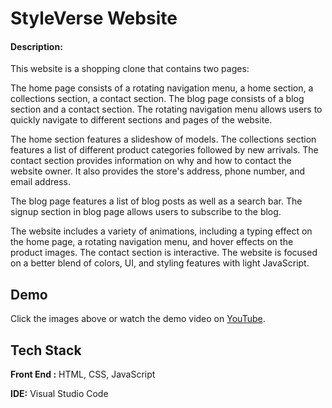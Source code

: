 
# StyleVerse Website

#### Description:

This website is a shopping clone that contains two pages:

The home page consists of a rotating navigation menu, a home section, a collections section, a contact section.
The blog page consists of a blog section and a contact section.
The rotating navigation menu allows users to quickly navigate to different sections and pages of the website. 

The home section features a slideshow of models. The collections section features a list of different product categories followed by new arrivals. The contact section provides information on why and how to contact the website owner. It also provides the store's address, phone number, and email address. 

The blog page features a list of blog posts as well as a search bar. The signup section in blog page allows users to subscribe to the blog.

The website includes a variety of animations, including a typing effect on the home page, a rotating navigation menu, and hover effects on the product images. The contact section is interactive. The website is focused on a better blend of colors, UI, and styling features with light JavaScript.







## Demo

Click the images above or watch the demo video on [YouTube]().


## Tech Stack

**Front End :** HTML, CSS, JavaScript

**IDE:** Visual Studio Code


